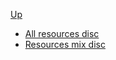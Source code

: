 <!-- resource mix  discipline sidebar.md -->           
[Up](../../)

* [All resources disc](all_resource_disc)
* [Resources mix disc](resource_mix_disc)				
